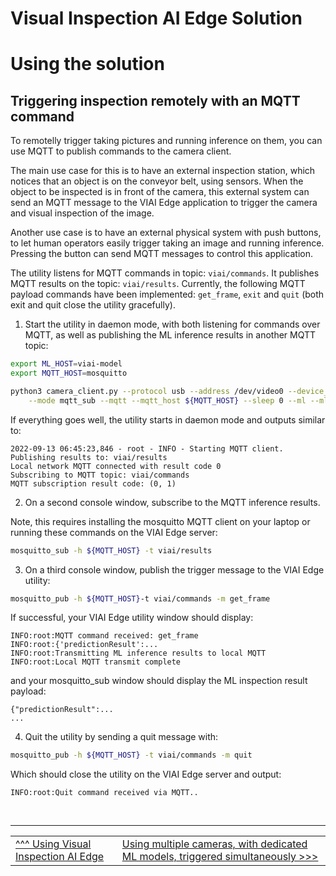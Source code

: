 # Visual Inspection AI Edge Solution

# Using the solution

## Triggering inspection remotely with an MQTT command

To remotelly trigger taking pictures and running inference on them, you can use MQTT to publish commands to the camera client. 

The main use case for this is to have an external inspection station, which notices that an object is on the conveyor belt, using sensors. When the object to be inspected is in front of the camera, this external system can send an MQTT message to the VIAI Edge application to trigger the camera and visual inspection of the image.

Another use case is to have an external physical system with push buttons, to let human operators easily trigger taking an image and running inference. Pressing the button can send MQTT messages to control this application.

The utility listens for MQTT commands in topic: `viai/commands`. It publishes MQTT results on the topic: `viai/results`. Currently, the following MQTT payload commands have been implemented: `get_frame`, `exit` and `quit` (both exit and quit close the utility gracefully).


1. Start the utility in daemon mode, with both listening for commands over MQTT, as well as publishing the ML inference results in another MQTT topic:

```bash
export ML_HOST=viai-model
export MQTT_HOST=mosquitto

python3 camera_client.py --protocol usb --address /dev/video0 --device_id 'usbcam' \
    --mode mqtt_sub --mqtt --mqtt_host ${MQTT_HOST} --sleep 0 --ml --ml_host ${ML_HOST}
```

If everything goes well, the utility starts in daemon mode and outputs similar to:

```
2022-09-13 06:45:23,846 - root - INFO - Starting MQTT client. Publishing results to: viai/results
Local network MQTT connected with result code 0
Subscribing to MQTT topic: viai/commands
MQTT subscription result code: (0, 1)
```

2. On a second console window, subscribe to the MQTT inference results. 

Note, this requires installing the mosquitto MQTT client on your laptop or running these commands on the VIAI Edge server:

```bash
mosquitto_sub -h ${MQTT_HOST} -t viai/results
```

3. On a third console window, publish the trigger message to the VIAI Edge utility:

```bash
mosquitto_pub -h ${MQTT_HOST}-t viai/commands -m get_frame
```

If successful, your VIAI Edge utility window should display:

```
INFO:root:MQTT command received: get_frame
INFO:root:{'predictionResult':...
INFO:root:Transmitting ML inference results to local MQTT
INFO:root:Local MQTT transmit complete
```

and your mosquitto_sub window should display the ML inspection result payload:

```
{"predictionResult":...
...
```

4. Quit the utility by sending a quit message with:

```bash
mosquitto_pub -h ${MQTT_HOST} -t viai/commands -m quit
```

Which should close the utility on the VIAI Edge server and output:

```
INFO:root:Quit command received via MQTT..
```


</br>

___

<table width="100%">
<tr><td><a href="./useviai.md">^^^ Using Visual Inspection AI Edge</td><td><a href="./usingmultiplecameras.md">Using multiple cameras, with dedicated ML models, triggered simultaneously >>></td></tr>
</table>



 